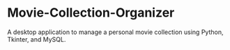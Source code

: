 # Movie-Collection-Organizer
A desktop application to manage a personal movie collection using Python, Tkinter, and MySQL.
